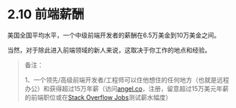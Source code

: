 <!-- 2.10 - Front-End Salaries -->
# 2.10 前端薪酬
<!-- The national average in the U.S for a mid-level front-end developer is somewhere between $65k and 100k. -->
美国全国平均水平，一个中级前端开发者的薪酬在6.5万美金到10万美金之间。

<!-- Of course when you first start expect to enter the field at around 40k depending upon location and experience. -->
当然，对于除此进入前端领域的新人来说，这取决于你工作的地点和经验。

<!-- Notes:

A lead/senior front-end developer/engineer can potentially live wherever they want (i.e., work remotely) and make over $150k a year (visit angel.co, sign-up, review front-end jobs over $150k or examine the salary ranges on Stack Overflow Jobs). -->

> 备注：
>
> 1、一个领先/高级前端开发者/工程师可以住他想住的任何地方（也就是远程办公）和获得超过15万年薪（访问[angel.co](https://angel.co/jobs)，注册，留意超过15万美元年薪的前端职位或在[Stack Overflow Jobs](https://stackoverflow.com/jobs?q=front-end&sort=y)测试薪水幅度）
